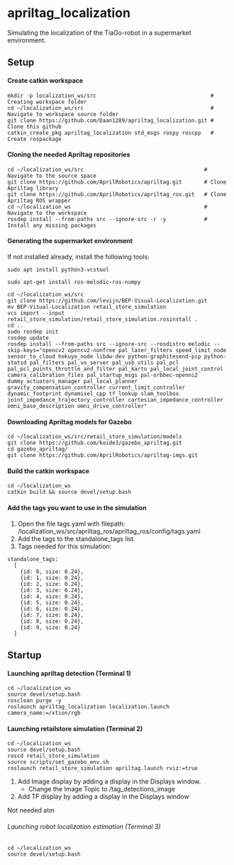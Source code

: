 # apriltag_localization
Simulating the localization of the TiaGo-robot in a supermarket environment.

## Setup
#### Create catkin workspace
```
mkdir -p localization_ws/src                                    # Creating workspace folder
cd ~/localization_ws/src                                        # Navigate to workspace source folder
git clone https://github.com/Daan1289/apriltag_localization.git # Clone this github
catkin_create_pkg apriltag_localization std_msgs rospy roscpp   # Create rospackage
```
#### Cloning the needed Apriltag repositories
```
cd ~/localization_ws/src                                      # Navigate to the source space
git clone https://github.com/AprilRobotics/apriltag.git       # Clone Apriltag library
git clone https://github.com/AprilRobotics/apriltag_ros.git   # Clone Apriltag ROS wrapper
cd ~/localization_ws                                          # Navigate to the workspace
rosdep install --from-paths src --ignore-src -r -y            # Install any missing packages
```
#### Generating the supermarket environment
If not installed already, install the following tools:
```
sudo apt install python3-vcstool
```
```
sudo apt-get install ros-melodic-ros-numpy
```
```
cd ~/localization_ws/src
git clone https://github.com/levijn/BEP-Visual-Localization.git
mv BEP-Visual-Localization retail_store_simulation
vcs import --input retail_store_simulation/retail_store_simulation.rosinstall .
cd ..
sudo rosdep init
rosdep update
rosdep install --from-paths src --ignore-src --rosdistro melodic --skip-keys="opencv2 opencv2-nonfree pal_laser_filters speed_limit_node sensor_to_cloud hokuyo_node libdw-dev python-graphitesend-pip python-statsd pal_filters pal_vo_server pal_usb_utils pal_pcl pal_pcl_points_throttle_and_filter pal_karto pal_local_joint_control camera_calibration_files pal_startup_msgs pal-orbbec-openni2 dummy_actuators_manager pal_local_planner gravity_compensation_controller current_limit_controller dynamic_footprint dynamixel_cpp tf_lookup slam_toolbox joint_impedance_trajectory_controller cartesian_impedance_controller omni_base_description omni_drive_controller"
```
#### Downloading Apriltag models for Gazebo
```
cd ~/localization_ws/src/retail_store_simulation/models
git clone https://github.com/koide3/gazebo_apriltag.git
cd gazebo_apriltag/
git clone https://github.com/AprilRobotics/apriltag-imgs.git
```
#### Build the catkin workspace
```
cd ~/localization_ws
catkin build && source devel/setup.bash
```
#### Add the tags you want to use in the simulation
1. Open the file tags.yaml with filepath: /localization_ws/src/apriltag_ros/apriltag_ros/config/tags.yaml
2. Add the tags to the standalone_tags list. 
3. Tags needed for this simulation:
```
standalone_tags:
  [
    {id: 0, size: 0.24},
    {id: 1, size: 0.24},
    {id: 2, size: 0.24},
    {id: 3, size: 0.24},
    {id: 4, size: 0.24},
    {id: 5, size: 0.24},
    {id: 6, size: 0.24},
    {id: 7, size: 0.24},
    {id: 8, size: 0.24},
    {id: 9, size: 0.24}
  ]
```

## Startup
#### Launching apriltag detection (Terminal 1)
```
cd ~/localization_ws
source devel/setup.bash
rosclean purge -y
roslaunch apriltag_localization localization.launch camera_name:=/xtion/rgb
```
#### Launching retailstore simulation (Terminal 2)
```
cd ~/localization_ws
source devel/setup.bash
roscd retail_store_simulation
source scripts/set_gazebo_env.sh
roslaunch retail_store_simulation apriltag.launch rviz:=true
```
1. Add Image display by adding a display in the Displays window.
   - Change the Image Topic to /tag_detections_image
2. Add TF display by adding a display in the Displays window


Not needed atm
###### Launching robot localization estimation (Terminal 3)
```
cd ~/localization_ws
source devel/setup.bash
```
